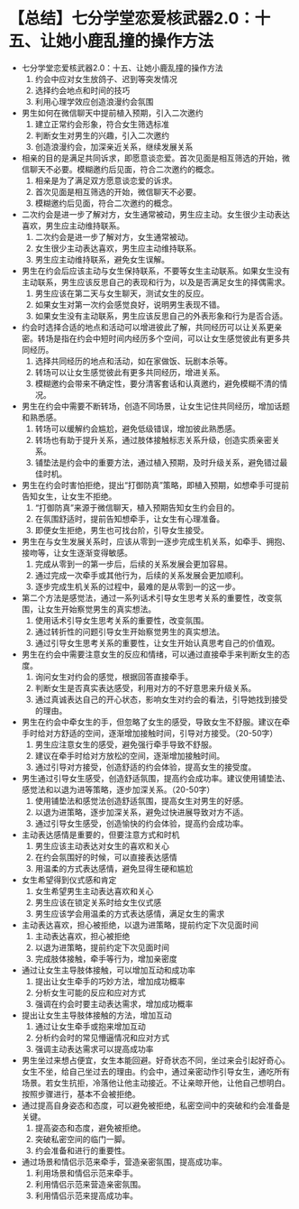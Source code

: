 # 【总结】七分学堂恋爱核武器2.0：十五、让她小鹿乱撞的操作方法

-   七分学堂恋爱核武器2.0：十五、让她小鹿乱撞的操作方法
    1.  约会中应对女生放鸽子、迟到等突发情况
    2.  选择约会地点和时间的技巧
    3.  利用心理学效应创造浪漫约会氛围
-   男生如何在微信聊天中提前植入预期，引入二次邀约
    1.  建立正常约会形象，符合女生筛选标准
    2.  判断女生对男生的兴趣，引入二次邀约
    3.  创造浪漫约会，加深亲近关系，继续发展关系
-   相亲的目的是满足共同诉求，即愿意谈恋爱。首次见面是相互筛选的开始，微信聊天不必要。模糊邀约后见面，符合二次邀约的概念。
    1.  相亲是为了满足双方愿意谈恋爱的诉求。
    2.  首次见面是相互筛选的开始，微信聊天不必要。
    3.  模糊邀约后见面，符合二次邀约的概念。
-   二次约会是进一步了解对方，女生通常被动，男生应主动。女生很少主动表达喜欢，男生应主动维持联系。
    1.  二次约会是进一步了解对方，女生通常被动。
    2.  女生很少主动表达喜欢，男生应主动维持联系。
    3.  男生应主动维持联系，避免女生误解。
-   男生在约会后应该主动与女生保持联系，不要等女生主动联系。如果女生没有主动联系，男生应该反思自己的表现和行为，以及是否满足女生的择偶需求。
    1.  男生应该在第二天与女生聊天，测试女生的反应。
    2.  如果女生对第一次约会感觉良好，说明男生表现不错。
    3.  如果女生没有主动联系，男生应该反思自己的外表形象和行为是否合适。
-   约会时选择合适的地点和活动可以增进彼此了解，共同经历可以让关系更亲密。转场是指在约会中短时间内经历多个空间，可以让女生感觉彼此有更多共同经历。
    1.  选择共同经历的地点和活动，如在家做饭、玩剧本杀等。
    2.  转场可以让女生感觉彼此有更多共同经历，增进关系。
    3.  模糊邀约会带来不确定性，要分清客套话和认真邀约，避免模糊不清的情况。
-   男生在约会中需要不断转场，创造不同场景，让女生记住共同经历，增加话题和熟悉感。
    1.  转场可以缓解约会尴尬，避免低级错误，增加彼此熟悉感。
    2.  转场也有助于提升关系，通过肢体接触标志关系升级，创造实质亲密关系。
    3.  铺垫法是约会中的重要方法，通过植入预期，及时升级关系，避免错过最佳时机。
-   男生在约会时害怕拒绝，提出“打御防真”策略，即植入预期，如想牵手可提前告知女生，让女生不拒绝。
    1.  “打御防真”来源于微信聊天，植入预期告知女生约会目的。
    2.  在氛围舒适时，提前告知想牵手，让女生有心理准备。
    3.  即便女生拒绝，男生也可找台阶，引导女生接受。
-   男生在与女生发展关系时，应该从零到一逐步完成生机关系，如牵手、拥抱、接吻等，让女生逐渐变得敏感。
    1.  完成从零到一的第一步后，后续的关系发展会更加容易。
    2.  通过完成一次牵手或其他行为，后续的关系发展会更加顺利。
    3.  逐步完成生机关系的过程中，最难的是从零到一的这一步。
-   第二个方法是感觉法，通过一系列话术引导女生思考关系的重要性，改变氛围，让女生开始察觉男生的真实想法。
    1.  使用话术引导女生思考关系的重要性，改变氛围。
    2.  通过转折性的问题引导女生开始察觉男生的真实想法。
    3.  通过引导女生思考关系的重要性，让女生开始认真思考自己的价值观。
-   男生在约会中需要注意女生的反应和情绪，可以通过直接牵手来判断女生的态度。
    1.  询问女生对约会的感觉，根据回答直接牵手。
    2.  判断女生是否真实表达感受，利用对方的不好意思来升级关系。
    3.  通过真诚表达自己的开心状态，影响女生对约会的看法，引导她找到接受的理由。
-   男生在约会中牵女生的手，但忽略了女生的感受，导致女生不舒服。建议在牵手时给对方舒适的空间，逐渐增加接触时间，引导对方接受。（20-50字）
    1.  男生应注意女生的感受，避免强行牵手导致不舒服。
    2.  建议在牵手时给对方放松的空间，逐渐增加接触时间。
    3.  通过引导对方接受，创造舒适的约会体验，提高女生的接受度。
-   男生通过引导女生感受，创造舒适氛围，提高约会成功率。建议使用铺垫法、感觉法和以退为进等策略，逐步加深关系。（20-50字）
    1.  使用铺垫法和感觉法创造舒适氛围，提高女生对男生的好感。
    2.  以退为进策略，逐步加深关系，避免过快进展导致对方不适。
    3.  通过引导女生感受，创造愉快的约会体验，提高约会成功率。
-   主动表达感情是重要的，但要注意方式和时机
    1.  男生应该主动表达对女生的喜欢和关心
    2.  在约会氛围好的时候，可以直接表达感情
    3.  用温柔的方式表达感情，避免显得生硬和尴尬
-   女生希望得到仪式感和肯定
    1.  女生希望男生主动表达喜欢和关心
    2.  男生应该在锁定关系时给女生仪式感
    3.  男生应该学会用温柔的方式表达感情，满足女生的需求
-   主动表达喜欢，担心被拒绝，以退为进策略，提前约定下次见面时间
    1.  主动表达喜欢，担心被拒绝
    2.  以退为进策略，提前约定下次见面时间
    3.  完成肢体接触，牵手等行为，增加亲密度
-   通过让女生主导肢体接触，可以增加互动和成功率
    1.  提出让女生牵手的巧妙方法，增加成功概率
    2.  分析女生可能的反应和应对方式
    3.  强调在约会时要主动表达需求，增加成功概率
-   提出让女生主导肢体接触的方法，增加互动
    1.  通过让女生牵手或抱来增加互动
    2.  分析约会时的常见懵逼情况和应对方式
    3.  强调主动表达需求可以提高成功率
-   男生坐过来想占便宜，女生本能回避。好奇状态不同，坐过来会引起好奇心。女生不坐，给自己坐过去的理由。约会中，通过亲密动作引导女生，通吃所有场景。若女生抗拒，冷落他让他主动接近。不让亲晾开他，让他自己想明白。按照步骤进行，基本不会被拒绝。
-   通过提高自身姿态和态度，可以避免被拒绝，私密空间中的突破和约会准备是关键。
    1.  提高姿态和态度，避免被拒绝。
    2.  突破私密空间的临门一脚。
    3.  约会准备和进行的重要性。
-   通过场景和情侣示范来牵手，营造亲密氛围，提高成功率。
    1.  利用场景和情侣示范来牵手。
    2.  利用情侣示范来营造亲密氛围。
    3.  利用情侣示范来提高成功率。